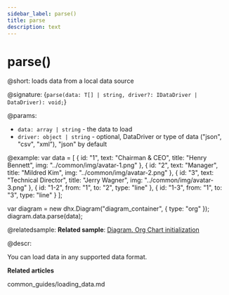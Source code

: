 ```yaml
---
sidebar_label: parse()
title: parse
description: text
---
```


# parse()

@short: loads data from a local data source

@signature: {`parse(data: T[] | string, driver?: IDataDriver | DataDriver): void;`}

@params:

- `data: array | string` - the data to load
- `driver: object | string` - optional, DataDriver or type of data ("json", "csv", "xml"), "json" by default

@example:
var data = [
	{
		id: "1",
		text: "Chairman & CEO",
		title: "Henry Bennett",
		img: "../common/img/avatar-1.png"
	},
	{
		id: "2",
		text: "Manager",
		title: "Mildred Kim",
		img: "../common/img/avatar-2.png"
	},
	{
		id: "3",
		text: "Technical Director",
		title: "Jerry Wagner",
		img: "../common/img/avatar-3.png"
	},
	{ id: "1-2", from: "1", to: "2", type: "line" },
	{ id: "1-3", from: "1", to: "3", type: "line" }
];

var diagram = new dhx.Diagram("diagram_container", { type: "org" });
diagram.data.parse(data);

@relatedsample:
**Related sample**: [Diagram. Org Chart initialization](https://snippet.dhtmlx.com/5ign6fyy)

@descr:

You can load data in any supported data format.

**Related articles**

common_guides/loading_data.md
